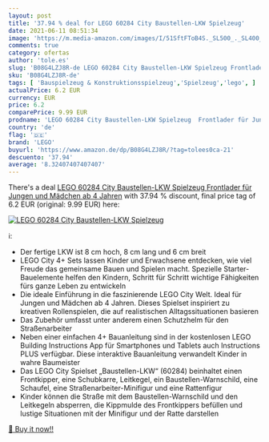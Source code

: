 ```yaml
---
layout: post
title: '37.94 % deal for LEGO 60284 City Baustellen-LKW Spielzeug'
date: 2021-06-11 08:51:34
image: 'https://m.media-amazon.com/images/I/51SftFToB4S._SL500_._SL400_.jpg'
comments: true
category: ofertas
author: 'tole.es'
slug: 'B08G4LZJ8R-de LEGO 60284 City Baustellen-LKW Spielzeug Frontlader für...'
sku: 'B08G4LZJ8R-de'
tags: [ 'Bauspielzeug & Konstruktionsspielzeug','Spielzeug','lego', ]
actualPrice: 6.2 EUR
currency: EUR
price: 6.2
comparePrice: 9.99 EUR
prodname: 'LEGO 60284 City Baustellen-LKW Spielzeug  Frontlader für Jungen und Mädchen ab 4 Jahren'
country: 'de'
flag: '🇩🇪'
brand: 'LEGO'
buyurl: 'https://www.amazon.de/dp/B08G4LZJ8R/?tag=tolees0ca-21'
descuento: '37.94'
average: '8.32407407407407'
---
```


There's a deal [LEGO 60284 City Baustellen-LKW Spielzeug  Frontlader für Jungen und Mädchen ab 4 Jahren](https://www.amazon.de/dp/B08G4LZJ8R/?tag=tolees0ca-21)  with  37.94 % discount, final price tag of  6.2 EUR (original: 9.99 EUR) here:

[![LEGO 60284 City Baustellen-LKW Spielzeug](https://m.media-amazon.com/images/I/51SftFToB4S._SL500_._SL400_.jpg)](https://www.amazon.de/dp/B08G4LZJ8R/?tag=tolees0ca-21)

ℹ️:

- Der fertige LKW ist 8 cm hoch, 8 cm lang und 6 cm breit
- LEGO City 4+ Sets lassen Kinder und Erwachsene entdecken, wie viel Freude das gemeinsame Bauen und Spielen macht. Spezielle Starter-Bauelemente helfen den Kindern, Schritt für Schritt wichtige Fähigkeiten fürs ganze Leben zu entwickeln
- Die ideale Einführung in die faszinierende LEGO City Welt. Ideal für Jungen und Mädchen ab 4 Jahren. Dieses Spielset inspiriert zu kreativen Rollenspielen, die auf realistischen Alltagssituationen basieren
- Das Zubehör umfasst unter anderem einen Schutzhelm für den Straßenarbeiter
- Neben einer einfachen 4+ Bauanleitung sind in der kostenlosen LEGO Building Instructions App für Smartphones und Tablets auch Instructions PLUS verfügbar. Diese interaktive Bauanleitung verwandelt Kinder in wahre Baumeister
- Das LEGO City Spielset „Baustellen-LKW“ (60284) beinhaltet einen Frontkipper, eine Schubkarre, Leitkegel, ein Baustellen-Warnschild, eine Schaufel, eine Straßenarbeiter-Minifigur und eine Rattenfigur
- Kinder können die Straße mit dem Baustellen-Warnschild und den Leitkegeln absperren, die Kippmulde des Frontkippers befüllen und lustige Situationen mit der Minifigur und der Ratte darstellen

[🛒 Buy it now!!](https://www.amazon.de/dp/B08G4LZJ8R/?tag=tolees0ca-21)
